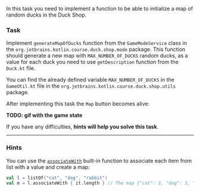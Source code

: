 In this task you need to implement a
function to be able to initialize a map of random ducks in the Duck Shop.

### Task

Implement `generateMapOfDucks` function from the `GameModeService` class in
the `org.jetbrains.kotlin.course.duck.shop.mode` package.
This function should generate a new map with `MAX_NUMBER_OF_DUCKS` random ducks, 
as a value for each duck you need to use `getDescription` function from the `Duck.kt` file.

You can find the already defined variable `MAX_NUMBER_OF_DUCKS`
in the `GameUtil.kt` file in the `org.jetbrains.kotlin.course.duck.shop.utils` package.

After implementing this task the `Map` button becomes alive:

**TODO: gif with the game state**

If you have any difficulties, **hints will help you solve this task**.

----

### Hints

<div class="hint" title="How to create a map from a list?">

You can use the [`associateWith`]("https://kotlinlang.org/api/latest/jvm/stdlib/kotlin.collections/associate-with.html) built-in function to associate each item from list with a value and create a map:

```kotlin
val l = listOf("cat", "dog", "rabbit")
val m = l.associateWith { it.length } // The map {"cat": 3, "dog": 3, "rabbit": 6} will be created
```
</div>

